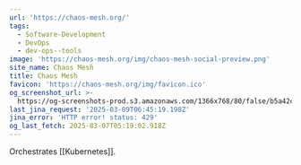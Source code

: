 ```yaml
---
url: 'https://chaos-mesh.org/'
tags:
  - Software-Development
  - DevOps
  - dev-ops--tools
image: 'https://chaos-mesh.org/img/chaos-mesh-social-preview.png'
site_name: Chaos Mesh
title: Chaos Mesh
favicon: 'https://chaos-mesh.org/img/favicon.ico'
og_screenshot_url: >-
  https://og-screenshots-prod.s3.amazonaws.com/1366x768/80/false/b5a42cf580f63eaaed77d43fcbdca6256881e8f8bceaff1ab695035603384632.jpeg
last_jina_request: '2025-03-09T06:45:19.198Z'
jina_error: 'HTTP error! status: 429'
og_last_fetch: 2025-03-07T05:19:02.918Z
---
```

Orchestrates [[Kubernetes]].

